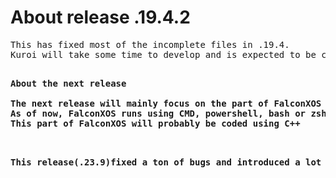 # About release .19.4.2

<pre>
This has fixed most of the incomplete files in .19.4.
Kuroi will take some time to develop and is expected to be completed in .30
</pre>

<pre>
<b>
About the next release

The next release will mainly focus on the part of FalconXOS which will run all of the FalconXOS's parts.
As of now, FalconXOS runs using CMD, powershell, bash or zsh(in linux version)
This part of FalconXOS will probably be coded using C++
</b>
</pre>

<pre>
<b>
This release(.23.9)fixed a ton of bugs and introduced a lot of features
</b>
</pre>
